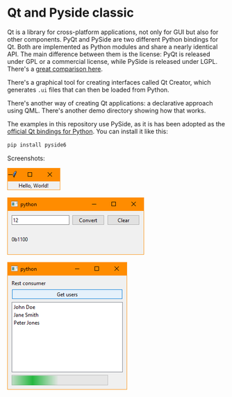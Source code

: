 # Qt and Pyside classic

Qt is a library for cross-platform applications, not only for GUI but also for
other components. PyQt and PySide are two different Python bindings for Qt. Both
are implemented as Python modules and share a nearly identical API. The main
difference between them is the license: PyQt is released under GPL or a
commercial license, while PySide is released under LGPL. There's a [great
comparison here](https://www.pythonguis.com/faq/pyqt5-vs-pyside2/).

There's a graphical tool for creating interfaces called Qt Creator, which
generates `.ui` files that can then be loaded from Python.

There's another way of creating Qt applications: a declarative approach using
QML. There's another demo directory showing how that works.

The examples in this repository use PySide, as it is has been adopted as the
[official Qt bindings for Python](https://www.qt.io/qt-for-python). You can
install it like this:

```bash
pip install pyside6
```

Screenshots:

![Screenshot](.screenshots/hello_world.png)

![Screenshot](.screenshots/simple_form.png)

![Screenshot](.screenshots/rest_consumer.png)
